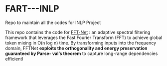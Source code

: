 # FART---INLP
Repo to maintain all the codes for INLP Project

This repo contains the code for [FFT-Net](https://arxiv.org/pdf/2502.18394) : an adaptive spectral filtering
framework that leverages the Fast Fourier Transform (FFT) to achieve global token
mixing in O(n log n) time. By transforming inputs into the frequency domain,
FFTNet **exploits the orthogonality and energy preservation guaranteed by Parse-
val’s theorem** to capture long-range dependencies efficientl

